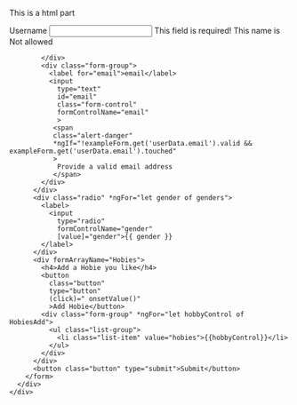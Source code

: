 This is a html part

<div class="container">
    <div class="row">
      <div class="col-xs-12 col-sm-10 col-md-8 col-sm-offset-1 col-md-offset-2">
        <form [formGroup]="exampleForm" (ngSubmit)="submitedForm()">
          <div formGroupName="userData">
            <div class="form-group">
              <label for="username">Username</label>
              <input
                type="text"
                id="username"
                class="form-control"
                formControlName="userName"
                >
                <span
                 *ngIf="!exampleForm.get('userData.userName').valid && exampleForm.get('userData.userName').touched"
                 class="alert-danger" >
                   <span *ngIf="exampleForm.get('userData.userName').errors['required']">This field is required!</span>
                   <span *ngIf="exampleForm.get('userData.userName').errors['user is forbidden']">This name is Not allowed</span>
                </span>
                
            </div>
            <div class="form-group">
              <label for="email">email</label>
              <input
                type="text"
                id="email"
                class="form-control"
                formControlName="email"
                >
               <span
               class="alert-danger"
               *ngIf="!exampleForm.get('userData.email').valid && exampleForm.get('userData.email').touched"
               >
                Provide a valid email address
               </span>
            </div>
          </div>                                                                              
          <div class="radio" *ngFor="let gender of genders">
            <label>
              <input
                type="radio"
                formControlName="gender"
                [value]="gender">{{ gender }}
            </label>
          </div>
          <div formArrayName="Hobies">
            <h4>Add a Hobie you like</h4>
            <button 
              class="button"
              type="button"
              (click)=" onsetValue()"
              >Add Hobie</button>
            <div class="form-group" *ngFor="let hobbyControl of HobiesAdd">
              <ul class="list-group">
                <li class="list-item" value="hobies">{{hobbyControl}}</li>
              </ul>
            </div>
          </div>
          <button class="button" type="submit">Submit</button>
        </form>
      </div>
    </div>
  </div>
  
